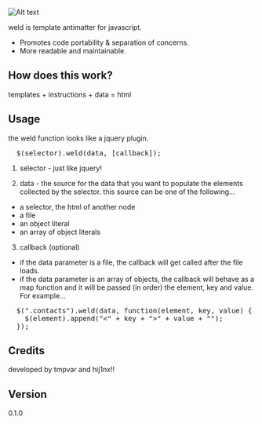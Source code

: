 

![Alt text](https://github.com/hij1nx/Weld/raw/master/doc/weld.png)

weld is template antimatter for javascript. 

- Promotes code portability & separation of concerns.
- More readable and maintainable.

## How does this work?

templates + instructions + data = html

## Usage

the weld function looks like a jquery plugin.
<pre>
  $(selector).weld(data, [callback]);
</pre>

1) selector - just like jquery!

2) data - the source for the data that you want to populate the elements collected by the selector. this source can be one of the following...<br/>

- a selector, the html of another node<br/>
- a file<br/>
- an object literal<br/>
- an array of object literals<br/>

3) callback (optional) 

- if the data parameter is a file, the callback will get called after the file loads.
- if the data parameter is an array of objects, the callback will behave as a map function and it will be passed (in order) the element, key and value. For example...

<pre>
  $(".contacts").weld(data, function(element, key, value) {
    $(element).append("<" + key + ">" + value + "</" + key + ">");
  });  
</pre>

## Credits
developed by tmpvar and hij1nx!!

## Version
0.1.0
